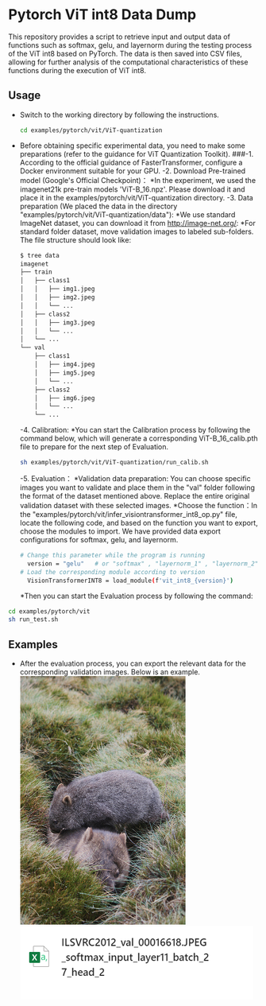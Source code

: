 # Pytorch ViT int8 Data Dump

This repository provides a script to retrieve input and output data of functions such as softmax, gelu, and layernorm during the testing process of the ViT int8 based on PyTorch. The data is then saved into CSV files, allowing for further analysis of the computational characteristics of these functions during the execution of ViT int8.

## Usage

- Switch to the working directory by following the instructions.
    ```bash
    cd examples/pytorch/vit/ViT-quantization
    ``` 

- Before obtaining specific experimental data, you need to make some preparations (refer to the guidance for ViT Quantization Toolkit).
###-1. According to the official guidance of FasterTransformer, configure a Docker environment suitable for your GPU.
  -2. Download Pre-trained model (Google's Official Checkpoint)：
      *In the experiment, we used the imagenet21k pre-train models 'ViT-B_16.npz'. Please download it and place it in the examples/pytorch/vit/ViT-quantization directory.
  -3. Data preparation (We placed the data in the directory "examples/pytorch/vit/ViT-quantization/data"):
      *We use standard ImageNet dataset, you can download it from http://image-net.org/:
      *For standard folder dataset, move validation images to labeled sub-folders. The file structure should look like:
  ```bash
  $ tree data
  imagenet
  ├── train
  │   ├── class1
  │   │   ├── img1.jpeg
  │   │   ├── img2.jpeg
  │   │   └── ...
  │   ├── class2
  │   │   ├── img3.jpeg
  │   │   └── ...
  │   └── ...
  └── val
      ├── class1
      │   ├── img4.jpeg
      │   ├── img5.jpeg
      │   └── ...
      ├── class2
      │   ├── img6.jpeg
      │   └── ...
      └── ...
  ```
    -4. Calibration:
      *You can start the Calibration process by following the command below, which will generate a corresponding ViT-B_16_calib.pth file to prepare for the next step of Evaluation.
  ```bash
  sh examples/pytorch/vit/ViT-quantization/run_calib.sh
  ```
    -5. Evaluation：
      *Validation data preparation: You can choose specific images you want to validate and place them in the "val" folder following the format of the dataset mentioned above. Replace the entire original validation dataset with these selected images.
      *Choose the function：In the "examples/pytorch/vit/infer_visiontransformer_int8_op.py" file, locate the following code, and based on the function you want to export, choose the modules to import. We have provided data export configurations for softmax, gelu, and layernorm.
  ```bash
  # Change this parameter while the program is running
    version = "gelu"   # or "softmax" , "layernorm_1" , "layernorm_2"  
  # Load the corresponding module according to version
    VisionTransformerINT8 = load_module(f'vit_int8_{version}')
  ```
  *Then you can start the Evaluation process by following the command:
```bash
cd examples/pytorch/vit
sh run_test.sh
```

## Examples

- After the evaluation process, you can export the relevant data for the corresponding validation images. Below is an example.
![image](examples/pytorch/vit/ViT-quantization/ILSVRC2012_val_00016618.JPEG)
![data](examples/pytorch/vit/ViT-quantization/dump_example.png)




